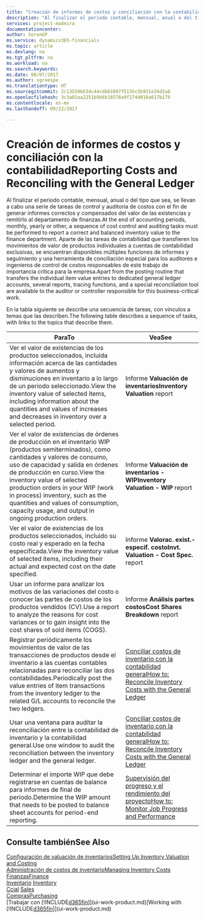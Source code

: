 ```yaml
---
title: "Creación de informes de costos y conciliación con la contabilidad | Documentos de Microsoft"
description: "Al finalizar el periodo contable, mensual, anual o del tipo que sea, se llevan a cabo una serie de tareas de control y auditoría de costos con el fin de generar informes correctos y compensados del valor de las existencias y remitirlo al departamento de finanzas. Aparte de las tareas de contabilidad que transfieren los movimientos de valor de productos individuales a cuentas de contabilidad exclusivas, se encuentran disponibles múltiples funciones de informes y seguimiento y una herramienta de conciliación especial para los auditores e ingenieros de control de costos responsables de este trabajo de importancia crítica para la empresa."
services: project-madeira
documentationcenter: 
author: SorenGP
ms.service: dynamics365-financials
ms.topic: article
ms.devlang: na
ms.tgt_pltfrm: na
ms.workload: na
ms.search.keywords: 
ms.date: 08/07/2017
ms.author: sgroespe
ms.translationtype: HT
ms.sourcegitcommit: 2c13559bb3dc44cdb61697f5135c5b931e34d2a8
ms.openlocfilehash: 3c3a02aa2251b9b6b18576e9f274d018a617b179
ms.contentlocale: es-mx
ms.lasthandoff: 09/22/2017

---
```

# <a name="reporting-costs-and-reconciling-with-the-general-ledger"></a><span data-ttu-id="cedb0-104">Creación de informes de costos y conciliación con la contabilidad</span><span class="sxs-lookup"><span data-stu-id="cedb0-104">Reporting Costs and Reconciling with the General Ledger</span></span>
<span data-ttu-id="cedb0-105">Al finalizar el periodo contable, mensual, anual o del tipo que sea, se llevan a cabo una serie de tareas de control y auditoría de costos con el fin de generar informes correctos y compensados del valor de las existencias y remitirlo al departamento de finanzas.</span><span class="sxs-lookup"><span data-stu-id="cedb0-105">At the end of accounting periods, monthly, yearly or other, a sequence of cost control and auditing tasks must be performed to report a correct and balanced inventory value to the finance department.</span></span> <span data-ttu-id="cedb0-106">Aparte de las tareas de contabilidad que transfieren los movimientos de valor de productos individuales a cuentas de contabilidad exclusivas, se encuentran disponibles múltiples funciones de informes y seguimiento y una herramienta de conciliación especial para los auditores e ingenieros de control de costos responsables de este trabajo de importancia crítica para la empresa.</span><span class="sxs-lookup"><span data-stu-id="cedb0-106">Apart from the posting routine that transfers the individual item value entries to dedicated general ledger accounts, several reports, tracing functions, and a special reconciliation tool are available to the auditor or controller responsible for this business-critical work.</span></span>  

 <span data-ttu-id="cedb0-107">En la tabla siguiente se describe una secuencia de tareas, con vínculos a temas que las describen.</span><span class="sxs-lookup"><span data-stu-id="cedb0-107">The following table describes a sequence of tasks, with links to the topics that describe them.</span></span>   

|<span data-ttu-id="cedb0-108">**Para**</span><span class="sxs-lookup"><span data-stu-id="cedb0-108">**To**</span></span>|<span data-ttu-id="cedb0-109">**Vea**</span><span class="sxs-lookup"><span data-stu-id="cedb0-109">**See**</span></span>|  
|------------|-------------|  
|<span data-ttu-id="cedb0-110">Ver el valor de existencias de los productos seleccionados, incluida información acerca de las cantidades y valores de aumentos y disminuciones en inventario a lo largo de un periodo seleccionado.</span><span class="sxs-lookup"><span data-stu-id="cedb0-110">View the inventory value of selected items, including information about the quantities and values of increases and decreases in inventory over a selected period.</span></span>|<span data-ttu-id="cedb0-111">Informe **Valuación de inventarios**</span><span class="sxs-lookup"><span data-stu-id="cedb0-111">**Inventory Valuation** report</span></span>|  
|<span data-ttu-id="cedb0-112">Ver el valor de existencias de órdenes de producción en el inventario WIP (productos semiterminados), como cantidades y valores de consumo, uso de capacidad y salida en órdenes de producción en curso.</span><span class="sxs-lookup"><span data-stu-id="cedb0-112">View the inventory value of selected production orders in your WIP (work in process) inventory, such as the quantities and values of consumption, capacity usage, and output in ongoing production orders.</span></span>|<span data-ttu-id="cedb0-113">Informe **Valuación de inventarios - WIP**</span><span class="sxs-lookup"><span data-stu-id="cedb0-113">**Inventory Valuation - WIP** report</span></span>|  
|<span data-ttu-id="cedb0-114">Ver el valor de existencias de los productos seleccionados, incluido su costo real y esperado en la fecha especificada.</span><span class="sxs-lookup"><span data-stu-id="cedb0-114">View the inventory value of selected items, including their actual and expected cost on the date specified.</span></span>|<span data-ttu-id="cedb0-115">Informe **Valorac. exist.-especif. costo**</span><span class="sxs-lookup"><span data-stu-id="cedb0-115">**Invt. Valuation - Cost Spec.** report</span></span>|  
|<span data-ttu-id="cedb0-116">Usar un informe para analizar los motivos de las variaciones del costo o conocer las partes de costos de los productos vendidos (CV).</span><span class="sxs-lookup"><span data-stu-id="cedb0-116">Use a report to analyze the reasons for cost variances or to gain insight into the cost shares of sold items (COGS).</span></span>|<span data-ttu-id="cedb0-117">Informe **Análisis partes costos**</span><span class="sxs-lookup"><span data-stu-id="cedb0-117">**Cost Shares Breakdown** report</span></span>|  
|<span data-ttu-id="cedb0-118">Registrar periódicamente los movimientos de valor de las transacciones de productos desde el inventario a las cuentas contables relacionadas para reconciliar las dos contabilidades.</span><span class="sxs-lookup"><span data-stu-id="cedb0-118">Periodically post the value entries of item transactions from the inventory ledger to the related G/L accounts to reconcile the two ledgers.</span></span>|[<span data-ttu-id="cedb0-119">Conciliar costos de inventario con la contabilidad general</span><span class="sxs-lookup"><span data-stu-id="cedb0-119">How to: Reconcile Inventory Costs with the General Ledger</span></span>](finance-how-to-post-inventory-costs-to-the-general-ledger.md)|  
|<span data-ttu-id="cedb0-120">Usar una ventana para auditar la reconciliación entre la contabilidad de inventario y la contabilidad general.</span><span class="sxs-lookup"><span data-stu-id="cedb0-120">Use one window to audit the reconciliation between the inventory ledger and the general ledger.</span></span>|[<span data-ttu-id="cedb0-121">Conciliar costos de inventario con la contabilidad general</span><span class="sxs-lookup"><span data-stu-id="cedb0-121">How to: Reconcile Inventory Costs with the General Ledger</span></span>](finance-how-to-post-inventory-costs-to-the-general-ledger.md)|  
|<span data-ttu-id="cedb0-122">Determinar el importe WIP que debe registrarse en cuentas de balance para informes de final de periodo.</span><span class="sxs-lookup"><span data-stu-id="cedb0-122">Determine the WIP amount that needs to be posted to balance sheet accounts for period-end reporting.</span></span>|[<span data-ttu-id="cedb0-123">Supervisión del progreso y el rendimiento del proyecto</span><span class="sxs-lookup"><span data-stu-id="cedb0-123">How to: Monitor Job Progress and Performance</span></span>](projects-how-monitor-progress-performance.md)|

## <a name="see-also"></a><span data-ttu-id="cedb0-124">Consulte también</span><span class="sxs-lookup"><span data-stu-id="cedb0-124">See Also</span></span>  
[<span data-ttu-id="cedb0-125">Configuración de valuación de inventarios</span><span class="sxs-lookup"><span data-stu-id="cedb0-125">Setting Up Inventory Valuation and Costing</span></span>](finance-set-up-inventory-valuation-and-costing.md)  
[<span data-ttu-id="cedb0-126">Administración de costos de inventario</span><span class="sxs-lookup"><span data-stu-id="cedb0-126">Managing Inventory Costs</span></span>](finance-manage-inventory-costs.md)  
[<span data-ttu-id="cedb0-127">Finanzas</span><span class="sxs-lookup"><span data-stu-id="cedb0-127">Finance</span></span>](finance.md)  
<span data-ttu-id="cedb0-128">[Inventario](inventory-manage-inventory.md) </span><span class="sxs-lookup"><span data-stu-id="cedb0-128">[Inventory](inventory-manage-inventory.md) </span></span>  
<span data-ttu-id="cedb0-129">[Ccial](sales-manage-sales.md) </span><span class="sxs-lookup"><span data-stu-id="cedb0-129">[Sales](sales-manage-sales.md) </span></span>  
[<span data-ttu-id="cedb0-130">Compras</span><span class="sxs-lookup"><span data-stu-id="cedb0-130">Purchasing</span></span>](purchasing-manage-purchasing.md)  
<span data-ttu-id="cedb0-131">[Trabajar con [!INCLUDE[d365fin](includes/d365fin_md.md)]](ui-work-product.md)</span><span class="sxs-lookup"><span data-stu-id="cedb0-131">[Working with [!INCLUDE[d365fin](includes/d365fin_md.md)]](ui-work-product.md)</span></span>

